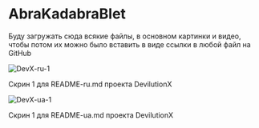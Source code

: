# AbraKadabraBlet
Буду загружать сюда всякие файлы, в основном картинки и видео, чтобы потом их можно было вставить в виде ссылки в любой файл на GitHub

![DevX-ru-1](https://github.com/user-attachments/assets/e3a16315-2368-4a4d-a161-69afac246c33)

Скрин 1 для README-ru.md проекта DevilutionX

![DevX-ua-1](https://github.com/user-attachments/assets/bf3f7f0d-7319-45a6-9615-94537198b3da)

Скрин 1 для README-ua.md проекта DevilutionX
